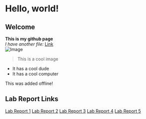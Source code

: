 # Hello, world!
## Welcome
**This is my github page**  
*I have another file:* [Link](https://kungryan.github.io/cse15l-lab-reports/cse15)  
![Image](https://c.tenor.com/Pm4S40MGsIQAAAAC/hacker-hackerman.gif)  
> This is a cool image
* It has a cool dude
* It has a cool computer

This was added offline!

## Lab Report Links  
[Lab Report 1](lab-report-1-week-2.md)
[Lab Report 2](lab-report-2-week-4.md)
[Lab Report 3](lab-report-3-week-6.md)
[Lab Report 4](lab-report-4-week-8.md)
[Lab Report 5](lab-report-5-week-10.md)
